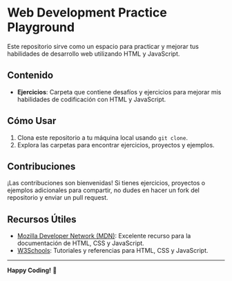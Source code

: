 # Web Development Practice Playground

Este repositorio sirve como un espacio para practicar y mejorar tus habilidades de desarrollo web utilizando HTML y JavaScript.

## Contenido

- **Ejercicios**: Carpeta que contiene desafíos y ejercicios para mejorar mis habilidades de codificación con HTML y JavaScript.

## Cómo Usar

1. Clona este repositorio a tu máquina local usando `git clone`.
2. Explora las carpetas para encontrar ejercicios, proyectos y ejemplos.

## Contribuciones

¡Las contribuciones son bienvenidas! Si tienes ejercicios, proyectos o ejemplos adicionales para compartir, no dudes en hacer un fork del repositorio y enviar un pull request.

## Recursos Útiles

- [Mozilla Developer Network (MDN)](https://developer.mozilla.org/): Excelente recurso para la documentación de HTML, CSS y JavaScript.
- [W3Schools](https://www.w3schools.com/): Tutoriales y referencias para HTML, CSS y JavaScript.
---

**Happy Coding!** 🚀
